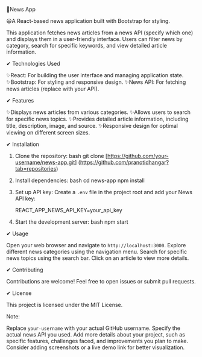 📠News App

😃A React-based news application built with Bootstrap for styling.

  This application fetches news articles from a news API (specify which one) and displays them in a user-friendly interface. Users can filter news by category, search for specific keywords, and view detailed article information.

✔ Technologies Used

   ✨React: For building the user interface and managing application state.
   ✨Bootstrap: For styling and responsive design.
   ✨News API: For fetching news articles (replace with your API).

✔ Features

   ✨Displays news articles from various categories.
   ✨Allows users to search for specific news topics.
   ✨Provides detailed article information, including title, description, image, and source.
   ✨Responsive design for optimal viewing on different screen sizes.

✔ Installation

1. Clone the repository:
  bash
     git clone [https://github.com/your-username/news-app.git] (https://github.com/pranotidhangar?tab=repositories)

2. Install dependencies:
  bash
     cd news-app
     npm install

3. Set up API key:
   Create a `.env` file in the project root and add your News API key:

   REACT_APP_NEWS_API_KEY=your_api_key

4. Start the development server:
  bash
     npm start

✔ Usage

  Open your web browser and navigate to `http://localhost:3000`.
  Explore different news categories using the navigation menu.
  Search for specific news topics using the search bar.
  Click on an article to view more details.

✔ Contributing

  Contributions are welcome! Feel free to open issues or submit pull requests.

✔ License

  This project is licensed under the MIT License.

Note:

  Replace `your-username` with your actual GitHub username.
  Specify the actual news API you used.
  Add more details about your project, such as specific features, challenges faced, and improvements you plan to make.
  Consider adding screenshots or a live demo link for better visualization.
